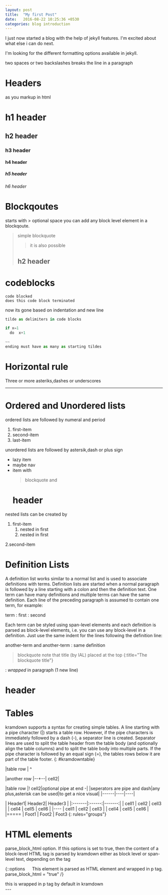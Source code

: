 ```yaml
---
layout: post
title:  "My first Post"
date:   2016-08-22 10:25:36 +0530
categories: blog introduction
--- 
```

 I just now started a blog with the help of jekyll features. I'm excited about what else i can do next.


 I'm looking for the different formatting options available in jekyll.


   two spaces or two backslashes breaks the line in a paragraph

# Headers 
  as you markup in html
# h1 header
## h2 header
### h3 header
#### h4 header
##### h5 header
###### h6 header


# Blockqoutes 
  
  starts with > optional space
  you can add any block level element in a blockqoute. 

> simple blockquote
>
> >it is also possible
> ## h2 header


# codeblocks

    code blocked
    does this code block terminated    

now its gone based on indentation and new line

~~~python
tilde as delimiters in code blocks

if x=1
  do  x+1

~~
ending must have as many as starting tildes
~~~~

# Horizontal rule 

Three or more asteriks,dashes or underscores

***

# Ordered and Unordered lists

ordered lists are followed by numeral and period

1. first-item
2. second-item
3. last-item

unordered lists are followed by astersik,dash or plus sign

* lazy item
* maybe nav
* item with 
  > blockquote and 
  # header


nested lists can be created by
1. first-item
    1. nested in first
    2. nested in first

2.second-item

# Definition Lists

A definition list works similar to a normal list and is used to associate definitions with terms. Definition lists are started when a normal paragraph is followed by a line starting with a colon and then the definition text. One term can have many definitions and multiple terms can have the same definition. Each line of the preceding paragraph is assumed to contain one term, for example:

term
: first
: second

Each term can be styled using span-level elements and each definition is parsed as block-level elements, i.e. you can use any block-level in a definition. Just use the same indent for the lines following the definition line:

another-term
and another-term
: same definition 
> blockquote note that title  (by IAL) placed at the top
{:title="The blockquote title"}

: *wrapped* in paragraph (1 new line)
# header

# Tables

kramdown supports a syntax for creating simple tables. A line starting with a pipe character (\|) starts a table row. However, if the pipe characters is immediately followed by a dash (-), a separator line is created. Separator lines are used to split the table header from the table body (and optionally align the table columns) and to split the table body into multiple parts. If the pipe character is followed by an equal sign (=), the tables rows below it are part of the table footer.
{: #kramdowntable}

   

|table row |
^

 
|another row |--+--| cell2|


|table row |! cell2|optional pipe at end
-|
|seperators are pipe and dash|any plus,asterisk can be used|to get a nice visual|
|------|----|----|

| Header1| Header2| Header3 |
|:-------|:------:|-------:| <!-- this acts as a align left,right and center -->
| cell1   | cell2   | cell3   |
| cell4   | cell5   | cell6   |
|----
| cell1   | cell2   | cell3   |
| cell4   | cell5   | cell6   |
|=====
| Foot1   | Foot2   | Foot3
{: rules="groups"}


# HTML elements

parse_block_html option. If this options is set to true, then the content of a block-level HTML tag is parsed by kramdown either as block level or span-level text, depending on the tag

<div style="float:right">
	This element is parsed as HTML element and wrapped in p tag.
</div>

{::options parse_block_html = "true" /}

<div>
    this is wrapped in p tag by default in kramdown
</div>
---